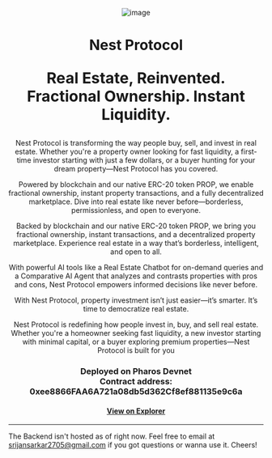 <p align="center">
  <img src="https://github.com/user-attachments/assets/74528b94-7545-4ed5-a32d-1dee35c7a092" alt="image" />
</p>
<div align="center">
  <h1>Nest Protocol</h1>
  <p style="font-size: 30px;"><strong>Real Estate, Reinvented. Fractional Ownership. Instant Liquidity.</strong></p>
</div>

<div align="center">
Nest Protocol is transforming the way people buy, sell, and invest in real estate. Whether you're a property owner looking for fast liquidity, a first-time investor starting with just a few dollars, or a buyer hunting for your dream property—Nest Protocol has you covered.

Powered by blockchain and our native ERC-20 token PROP, we enable fractional ownership, instant property transactions, and a fully decentralized marketplace. Dive into real estate like never before—borderless, permissionless, and open to everyone.

Backed by blockchain and our native ERC-20 token PROP, we bring you fractional ownership, instant transactions, and a decentralized property marketplace. Experience real estate in a way that’s borderless, intelligent, and open to all.

With powerful AI tools like a Real Estate Chatbot for on-demand queries and a Comparative AI Agent that analyzes and contrasts properties with pros and cons, Nest Protocol empowers informed decisions like never before.

With Nest Protocol, property investment isn’t just easier—it’s smarter. It’s time to democratize real estate.

Nest Protocol is redefining how people invest in, buy, and sell real estate. Whether you're a homeowner seeking fast liquidity, a new investor starting with minimal capital, or a buyer exploring premium properties—Nest Protocol is built for you

</div>

<h3 align="center">
    Deployed on <strong>Pharos Devnet</strong>
  <br />
    Contract address: <strong>0xee8866FAA6A721a08db5d362Cf8ef881135e9c6a</strong>
</h3>
<h4 align="center">
  <a href="https://devnet.pharosscan.xyz/address/0xee8866FAA6A721a08db5d362Cf8ef881135e9c6a">View on Explorer</a>
</h4>

---

The Backend isn't hosted as of right now. Feel free to email at srijansarkar2705@gmail.com if you got questions or wanna use it. Cheers!
